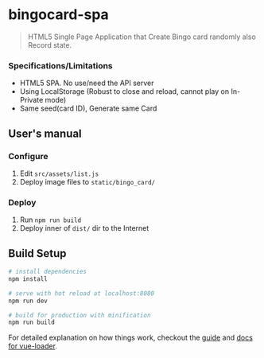# bingocard-spa

> HTML5 Single Page Application that Create Bingo card randomly also Record state.

### Specifications/Limitations

- HTML5 SPA. No use/need the API server
- Using LocalStorage (Robust to close and reload, cannot play on In-Private mode)
- Same seed(card ID), Generate same Card

## User's manual

### Configure

1. Edit `src/assets/list.js`
2. Deploy image files to `static/bingo_card/`

### Deploy

1. Run `npm run build`
2. Deploy inner of `dist/` dir to the Internet

## Build Setup

``` bash
# install dependencies
npm install

# serve with hot reload at localhost:8080
npm run dev

# build for production with minification
npm run build
```

For detailed explanation on how things work, checkout the [guide](http://vuejs-templates.github.io/webpack/) and [docs for vue-loader](http://vuejs.github.io/vue-loader).
